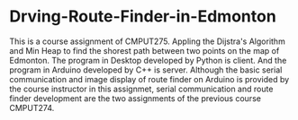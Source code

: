 # Drving-Route-Finder-in-Edmonton
This is a course assignment of CMPUT275.
Appling the Dijstra's Algorithm and Min Heap to find the shorest path between two points on the map of Edmonton.
The program in Desktop developed by Python is client. And the program in Arduino developed by C++ is server.
Although the basic serial communication and image display of route finder on Arduino is provided by the course instructor
in this assignmet, serial communication and route finder development are the two assignments of the previous course CMPUT274.
